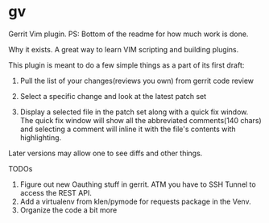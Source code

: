 gv
==

Gerrit Vim plugin.
PS: Bottom of the readme for how much work is done.

Why it exists. A great way to learn VIM scripting and building plugins.

This plugin is meant to do a few simple things as a part of its first draft:

1) Pull the list of your changes(reviews you own) from gerrit code review

2) Select a specific change and look at the latest patch set

3) Display a selected file in the patch set along with a quick fix window.
The quick fix window will show all the abbreviated comments(140 chars) and selecting a comment
will inline it with the file's contents with highlighting.

Later versions may allow one to see diffs and other things.

TODOs
1) Figure out new Oauthing stuff in gerrit. ATM you have to SSH Tunnel to access the REST API.
2) Add a virtualenv from klen/pymode for requests package in the Venv.
3) Organize the code a bit more
